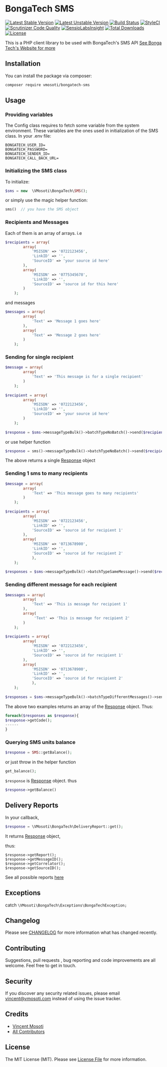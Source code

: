 # BongaTech SMS

[![Latest Stable Version](https://poser.pugx.org/vmosoti/bongatech-sms/v/stable)](https://packagist.org/packages/vmosoti/bongatech-sms)
[![Latest Unstable Version](https://poser.pugx.org/vmosoti/bongatech-sms/v/unstable)](https://packagist.org/packages/vmosoti/bongatech-sms)
[![Build Status](https://travis-ci.org/VMosoti/bongatech-sms.svg?branch=master)](https://travis-ci.org/VMosoti/bongatech-sms)
[![StyleCI](https://styleci.io/repos/83431204/shield?branch=master)](https://styleci.io/repos/83431204)
[![Scrutinizer Code Quality](https://scrutinizer-ci.com/g/VMosoti/bongatech-sms/badges/quality-score.png?b=master)](https://scrutinizer-ci.com/g/VMosoti/bongatech-sms/?branch=master)
[![SensioLabsInsight](https://insight.sensiolabs.com/projects/598f97e6-bb46-4883-ae19-29820926b081/mini.png)](https://insight.sensiolabs.com/projects/598f97e6-bb46-4883-ae19-29820926b081)
[![Total Downloads](https://poser.pugx.org/vmosoti/bongatech-sms/downloads)](https://packagist.org/packages/vmosoti/bongatech-sms)
[![License](https://poser.pugx.org/vmosoti/bongatech-sms/license)](https://packagist.org/packages/vmosoti/bongatech-sms)


This is a PHP client library to be used with BongaTech's SMS API [See Bonga Tech's Website for more](http://bongatech.co.ke)

## Installation

You can install the package via composer:

``` bash
composer require vmosoti/bongatech-sms
```

## Usage

### Providing variables

The Config class requires to fetch some variable from the system environment. 
These variables are the ones used in initialization of the SMS class.
In your .env file:

```
BONGATECH_USER_ID=
BONGATECH_PASSWORD=
BONGATECH_SENDER_ID=
BONGATECH_CALL_BACK_URL=
```

### Initializing the SMS class

To initialize:
``` php
$sms = new  \VMosoti\BongaTech\SMS();

```
or simply use the magic helper function:

```php
sms()  // you have the SMS object
```
### Recipients and Messages
Each of them is an array of arrays.
i.e
```php
$recipients = array(
        array(
            'MSISDN' => '0722123456',
            'LinkID' => '',
            'SourceID' => 'your source id here'
        ),
        array(
            'MSISDN' => '0775345678',
            'LinkID' => '',
            'SourceID' => 'source id for this here'
        )
    );
```
and messages

```php
$messages = array(
        array(
            'Text' => 'Message 1 goes here'
        ),
        array(
            'Text' => 'Message 2 goes here'
        )
    );
```
### Sending for single recipient
```php
$message = array(
        array(
            'Text' => 'This message is for a single recipient'
        )
    );
    
$recipient = array(
        array(
            'MSISDN' => '0722123456',
            'LinkID' => '',
            'SourceID' => 'your source id here'
        )
    );
    
$response = $sms->messageTypeBulk()->batchTypeNoBatch()->send($recipient, $message);
```
or use helper function

```php
$response = sms()->messageTypeBulk()->batchTypeNoBatch()->send($recipient, $message);
```
The above returns a single [Response](https://github.com/VMosoti/bongatech-sms/blob/master/src/Response.php) object

### Sending 1 sms to many recipients
```php
$message = array(
        array(
            'Text' => 'This message goes to many recipients'
        )
    );
    
$recipients = array(
        array(
            'MSISDN' => '0722123456',
            'LinkID' => '',
            'SourceID' => 'source id for recipient 1'
        ),
        array(
            'MSISDN' => '0713678900',
            'LinkID' => '',
            'SourceID' => 'source id for recipient 2'
            ),
    );
    
$responses = $sms->messageTypeBulk()->batchTypeSameMessage()->send($recipients, $message);
```
### Sending different message for each recipient
```php
$messages = array(
        array(
            'Text' => 'This is message for recipient 1'
        ),
        array(
             'Text' => 'This is message for recipient 2'
        )
    );
    
$recipients = array(
        array(
            'MSISDN' => '0722123456',
            'LinkID' => '',
            'SourceID' => 'source id for recipient 1'
        ),
        array(
            'MSISDN' => '0713678900',
            'LinkID' => '',
            'SourceID' => 'source id for recipient 2'
            ),
    );
    
$responses = $sms->messageTypeBulk()->batchTypeDifferentMessages()->send($recipients, $messages);
```
The above two examples returns an array of the [Response](https://github.com/VMosoti/bongatech-sms/blob/master/src/Response.php) object.
Thus:
```php
foreach($responses as $response){
$response->getCode();
------
}
```

### Querying SMS units balance

```php
$response = SMS::getBalance();
```
or just throw in the helper function

```php
get_balance();
```
`$response` is [Response](https://github.com/VMosoti/bongatech-sms/blob/master/src/Response.php) object. thus 

```php
$response->getBalance()
```

## Delivery Reports

In your callback,
```php
$response = \VMosoti\BongaTech\DeliveryReport::get();
````
It returns [Response](https://github.com/VMosoti/bongatech-sms/blob/master/src/Response.php) object,

thus:

```
$response->getReport();
$response->getMessageID();
$response->getCorrelator();
$response->getSourceID();
```
See all possible reports [here](DELIVERYREPORTS.md)
## Exceptions

catch `\VMosoti\BongaTech\Exceptions\BongaTechException;`

## Changelog

Please see [CHANGELOG](CHANGELOG.md) for more information what has changed recently.

## Contributing

Suggestions, pull requests , bug reporting and code improvements are all welcome. Feel free to get in touch.

## Security

If you discover any security related issues, please email vincent@vmosoti.com instead of using the issue tracker.

## Credits

- [Vincent Mosoti](https://github.com/vmosoti)
- [All Contributors](../../contributors)

## License

The MIT License (MIT). Please see [License File](LICENSE) for more information.
